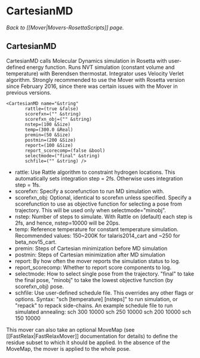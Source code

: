 # CartesianMD
*Back to [[Mover|Movers-RosettaScripts]] page.*
## CartesianMD

CartesianMD calls Molecular Dynamics simulation in Rosetta with user-defined energy function. Runs NVT simulation (constant volume and temperature) with Berendsen thermostat. Integrator uses Velocity Verlet algorithm. Strongly recommended to use the Mover with Rosetta version since February 2016, since there was certain issues with the Mover in previous versions.

```
<CartesianMD name="&string"
       rattle=(true &false)
       scorefxn=("" &string)
       scorefxn_obj=("" &string)
       nstep=(100 &Size)
       temp=(300.0 &Real)
       premin=(50 &Size)
       postmin=(200 &Size)
       report=(100 &Size)
       report_scorecomp=(false &bool)
       selectmode=("final" &string)
       schfile=("" &string) />
```

-   rattle: Use Rattle algorithm to constraint hydrogen locations. This automatically sets integration step = 2fs. Otherwise uses integration step = 1fs.
-   scorefxn: Specify a scorefunction to run MD simulation with.
-   scorefxn\_obj: Optional, identical to scorefxn unless specified. Specify a scorefunction to use as objective function for selecting a pose from trajectory. This will be used only when selectmode="minobj". 
-   nstep: Number of steps to simulate. With Rattle on (default) each step is 2fs, and hence, nstep=10000 will be 20ps.
-   temp: Reference temperature for constant temperature simulation. Recommended values: 150~200K for talaris2014_cart and ~250 for beta_nov15_cart.
-   premin: Steps of Cartesian minimization before MD simulation
-   postmin: Steps of Cartesian minimization after MD simulation
-   report: By how often the mover reports the simulation status to log.
-   report\_scorecomp: Whether to report score components to log.
-   selectmode: How to select single pose from the trajectory. "final" to take the final pose, "minobj" to take the lowest objective function (by scorefxn\_obj) pose. 
-   schfile: Use user-defined schedule file. This overrides any other flags or options. 
Syntax: "sch [temperature] [nsteps]" to run simulation, or "repack" to repack side-chains.
An example schedule file to run simulated annealing:
sch 300 10000
sch 250 10000
sch 200 10000
sch 150 10000

This mover can also take an optional MoveMap (see [[FastRelax|FastRelaxMover]] documentation for details) to define the residue subset to which it should be applied. In the absence of the MoveMap, the mover is applied to the whole pose.



